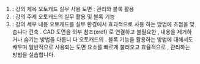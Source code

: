 1) : 강의 제목 오토캐드 실무 사용 도면 : 관리와 블록 활용
2) : 강의 주제 오토캐드의 실무 활용 및 블록 기능
3) : 강의 세부 내용 오토캐드를 실무 환경에서 효과적으로 사용
하는 방법에 초점을 맞춥니다 건축 . CAD 도면을 외부 참조(xref)
로 연결하고 불필요한 , 내용을 제거하거나 숨기는 방법을 다룹니
다 오토캐드의 . 블록 기능을 활용하는 방법에 대해서도 배우며
일반적으로 사용되는 도면 요소를 빠르게 불러오고 효율적으로 ,
관리하는 방법을 실습합니다. 